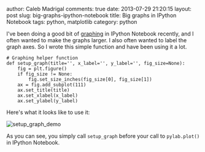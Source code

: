 author: Caleb Madrigal
comments: true
date: 2013-07-29 21:20:15
layout: post
slug: big-graphs-ipython-notebook
title: Big graphs in IPython Notebook
tags: python, matplotlib
category: python

I've been doing a good bit of [graphing](https://github.com/calebmadrigal/FourierTalkOSCON) in IPython Notebook recently, and I often wanted to make the graphs larger.  I also often wanted to label the graph axes.  So I wrote this simple function and have been using it a lot.

    
    # Graphing helper function
    def setup_graph(title='', x_label='', y_label='', fig_size=None):
        fig = plt.figure()
        if fig_size != None:
            fig.set_size_inches(fig_size[0], fig_size[1])
        ax = fig.add_subplot(111)
        ax.set_title(title)
        ax.set_xlabel(x_label)
        ax.set_ylabel(y_label)


Here's what it looks like to use it:

![setup_graph_demo](/static/images/setup_graph_demo.png)

As you can see, you simply call `setup_graph` before your call to `pylab.plot()` in IPython Notebook.

